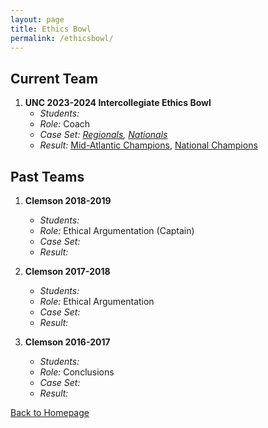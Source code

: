 ```yaml
---
layout: page
title: Ethics Bowl
permalink: /ethicsbowl/
---
```


## Current Team

1. **UNC 2023-2024 Intercollegiate Ethics Bowl**
   - *Students:*
   - *Role:* Coach
   - *Case Set: [Regionals](https://growthzonecmsprodeastus.azureedge.net/sites/36/2023/09/REB-Cases-2023-Final_9_5_2023.pdf), [Nationals](https://growthzonecmsprodeastus.azureedge.net/sites/36/2023/12/2024-APPE-IEB-National-Case-Set-1.pdf)* 
   - *Result:* [Mid-Atlantic Champions](https://www.unc.edu/posts/2024/03/15/ethics-bowl-team-takes-national-title/), [National Champions](https://alumni.unc.edu/news/unc-wins-ethics-bowl-national-championship/) 

   

## Past Teams

1. **Clemson 2018-2019**
   - *Students:* 
   - *Role:* Ethical Argumentation (Captain)
   - *Case Set:* 
   - *Result:*
     
2. **Clemson 2017-2018**
   - *Students:*
   - *Role:* Ethical Argumentation
   - *Case Set:* 
   - *Result:* 

3. **Clemson 2016-2017**
   - *Students:*
   - *Role:* Conclusions
   - *Case Set:* 
   - *Result:*
     
[Back to Homepage](index.md)
   

